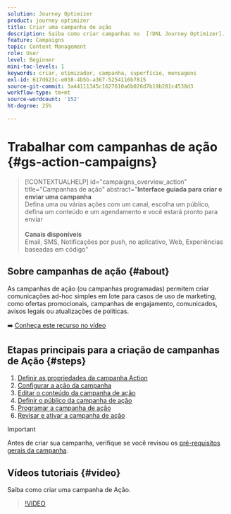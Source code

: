 ```yaml
---
solution: Journey Optimizer
product: journey optimizer
title: Criar uma campanha de ação
description: Saiba como criar campanhas no  [!DNL Journey Optimizer].
feature: Campaigns
topic: Content Management
role: User
level: Beginner
mini-toc-levels: 1
keywords: criar, otimizador, campanha, superfície, mensagens
exl-id: 617d623c-e038-4b5b-a367-5254116b7815
source-git-commit: 3a44111345c1627610a6b026d7b19b281c4538d3
workflow-type: tm+mt
source-wordcount: '152'
ht-degree: 25%

---
```



# Trabalhar com campanhas de ação {#gs-action-campaigns}

>[!CONTEXTUALHELP]
>id="campaigns_overview_action"
>title="Campanhas de ação"
>abstract="**Interface guiada para criar e enviar uma campanha**<br/> Defina uma ou várias ações com um canal, escolha um público, defina um conteúdo e um agendamento e você estará pronto para enviar <br/><br/>**Canais disponíveis**<br/> Email, SMS, Notificações por push, no aplicativo, Web, Experiências baseadas em código"

## Sobre campanhas de ação {#about}

As campanhas de ação (ou campanhas programadas) permitem criar comunicações ad-hoc simples em lote para casos de uso de marketing, como ofertas promocionais, campanhas de engajamento, comunicados, avisos legais ou atualizações de políticas.

➡️ [Conheça este recurso no vídeo](#video)

## Etapas principais para a criação de campanhas de Ação {#steps}

1. [Definir as propriedades da campanha Action](campaign-properties.md)
1. [Configurar a ação da campanha](campaign-action.md)
1. [Editar o conteúdo da campanha de ação](campaign-content.md)
1. [Definir o público da campanha de ação](campaign-audience.md)
1. [Programar a campanha de ação](campaign-schedule.md)
1. [Revisar e ativar a campanha de ação](review-activate-campaign.md)

>[!IMPORTANT]
>
>Antes de criar sua campanha, verifique se você revisou os [pré-requisitos gerais da campanha](../campaigns/get-started-with-campaigns.md#prerequisites).

## Vídeos tutoriais {#video}

Saiba como criar uma campanha de Ação.

>[!VIDEO](https://video.tv.adobe.com/v/3414156?quality=12&captions=por_br)
